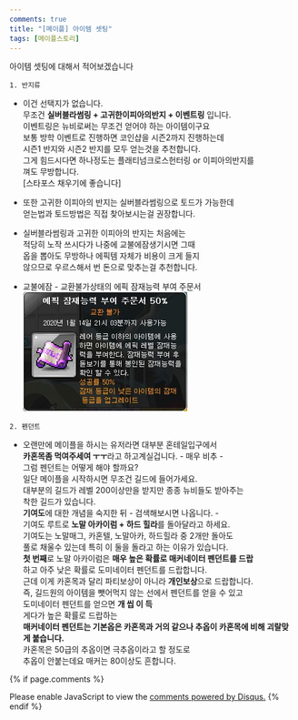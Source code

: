 ```yaml
---
comments: true
title: "[메이플] 아이템 셋팅"
tags: [메이플스토리]
---
```


아이템 셋팅에 대해서 적어보겠습니다  

`1. 반지류`  
- 이건 선택지가 없습니다.  
무조건 **실버블라썸링 + 고귀한이피아의반지 + 이벤트링** 입니다.  
이벤트링은 뉴비로써는 무조건 얻어야 하는 아이템이구요  
보통 방학 이벤트로 진행하면 코인샵을 시즌2까지 진행하는데  
시즌1 반지와 시즌2 반지를 모두 얻는것을 추천합니다.  
그게 힘드시다면 하나정도는 플래티넘크로스헌터링 or 이피아의반지를  
껴도 무방합니다.  
[스타포스 채우기에 좋습니다]

- 또한 고귀한 이피아의 반지는 실버블라썸링으로 토드가 가능한데  
얻는법과 토드방법은 직접 찾아보시는걸 권장합니다.

- 실버블라썸링과 고귀한 이피아의 반지는 처음에는  
적당히 노작 쓰시다가 나중에 교불에잠생기시면 그때  
옵을 뽑아도 무방하나 에픽템 자체가 비용이 크게 들지  
않으므로 우르스해서 번 돈으로 맞추는걸 추천합니다.  
* 교불에잠 - 교환불가상태의 에픽 잠재능력 부여 주문서  
![Maple](/assets/image/Maple/maple06.jfif)

`2. 펜던트`  
- 오랜만에 메이플을 하시는 유저라면 대부분 혼테일입구에서  
**카혼목좀 먹여주세여 ㅜㅜ**라고 하고계실겁니다. - 매우 비추 -  
그럼 펜던트는 어떻게 해야 할까요?  
일단 메이플을 시작하시면 무조건 길드에 들어가세요.  
대부분의 길드가 레벨 200이상만을 받지만 종종 뉴비들도 받아주는  
착한 길드가 있습니다.   
**기여도**에 대한 개념을 숙지한 뒤 - 검색해보시면 나옵니다. -  
기여도 루트로 **노말 아카이럼 + 하드 힐라**를 돌아달라고 하세요.  
기여도는 노말매그, 카혼텔, 노말아카, 하드힐라 중 2개만 돌아도  
풀로 채울수 있는데 특히 이 둘을 돌라고 하는 이유가 있습니다.  
**첫 번째**로 노말 아카이럼은 **매우 높은 확률로 매커네이터 펜던트를 드랍**  
하고 아주 낮은 확률로 도미네이터 펜던트를 드랍합니다.  
근데 이게 카혼목과 달리 파티보상이 아니라 **개인보상**으로 드랍합니다.  
즉, 길드원의 아이템을 뺏어먹지 않는 선에서 펜던트를 얻을 수 있고  
도미네이터 펜던트를 얻으면 **개 씹 이 득**  
게다가 높은 확률로 드랍하는  
**매커네이터 펜던트는 기본옵은 카혼목과 거의 같으나 추옵이 카혼목에 비해 괴랄맞게 붙습니다.**  
카혼목은 50급의 추옵이면 극추옵이라고 할 정도로  
추옵이 안붙는데요 매커는 80이상도 흔합니다.

{% if page.comments %}
<div id="disqus_thread"></div>
<script>

/**
*  RECOMMENDED CONFIGURATION VARIABLES: EDIT AND UNCOMMENT THE SECTION BELOW TO INSERT DYNAMIC VALUES FROM YOUR PLATFORM OR CMS.
*  LEARN WHY DEFINING THESE VARIABLES IS IMPORTANT: https://disqus.com/admin/universalcode/#configuration-variables*/
/*
var disqus_config = function () {
this.page.url = PAGE_URL;  // Replace PAGE_URL with your page's canonical URL variable
this.page.identifier = PAGE_IDENTIFIER; // Replace PAGE_IDENTIFIER with your page's unique identifier variable
};
*/
(function() { // DON'T EDIT BELOW THIS LINE
var d = document, s = d.createElement('script');
s.src = 'https://dndl93.disqus.com/embed.js';
s.setAttribute('data-timestamp', +new Date());
(d.head || d.body).appendChild(s);
})();
</script>
<noscript>Please enable JavaScript to view the <a href="https://disqus.com/?ref_noscript">comments powered by Disqus.</a></noscript>
{% endif %}